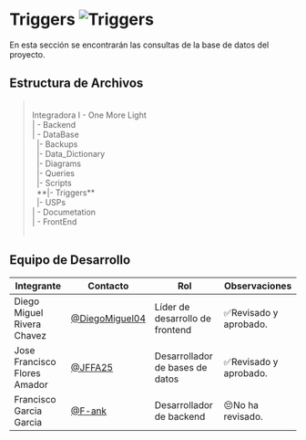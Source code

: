 # Triggers  ![Triggers](https://img.shields.io/badge/MySQL-00000F?style=for-the-badge&logo=mysql&logoColor=white)
En esta sección se encontrarán las consultas de la base de datos del proyecto.

## Estructura de Archivos
> <br>
>Integradora I - One More Light<br>
>| - Backend<br>
>| - DataBase<br>
>&nbsp;&nbsp;|- Backups<br>
>&nbsp;&nbsp;|- Data_Dictionary<br>
>&nbsp;&nbsp;|- Diagrams<br>
>&nbsp;&nbsp;|- Queries<br>
>&nbsp;&nbsp;|- Scripts<br>
>&nbsp;&nbsp;**|- Triggers**<br>
>&nbsp;&nbsp;|- USPs<br>
>| - Documetation<br>
>| - FrontEnd<br>
> <br>

## Equipo de Desarrollo

|Integrante|Contacto|Rol|Observaciones|
|------------|--------|---|---|
|Diego Miguel Rivera Chavez|[@DiegoMiguel04](https://github.com/DiegoMiguel04)|Líder de desarrollo de frontend|✅Revisado y aprobado.|
|Jose Francisco Flores Amador|[@JFFA25](https://github.com/JFFA25)|Desarrollador de bases de datos|✅Revisado y aprobado.|
|Francisco Garcia Garcia|[@F-ank](https://github.com/F-ank)|Desarrollador de backend|😔No ha revisado.|
